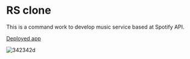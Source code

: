 # RS clone

This is a command work to develop music service based at Spotify API.

<a href="https://avpankov.github.io/rsclone/">Deployed app</a>

![342342d](https://user-images.githubusercontent.com/105230932/229762826-200055f8-c237-4803-8948-5feb78727194.JPG)
